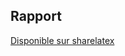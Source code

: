 ## Rapport ##
[Disponible sur sharelatex](https://fr.sharelatex.com/project/5624b84c6f9dece924ca4fac)
